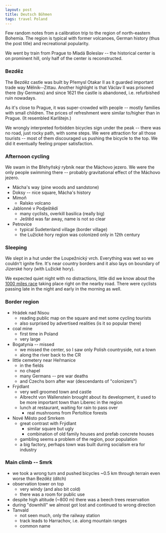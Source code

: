 ```yaml
---
layout: post
title: Deutsch Böhmen
tags: travel Poland
---
```


Few random notes from a calibration trip to the region of north-eastern
Bohemia.
The region is typical with former volcanoes, German history (thus the post
title) and recreational popularity.

We went by train from Prague to Mladá Boleslav -- the historical center is on
prominent hill, only half of the center is reconstructed.

### Bezděz

The Bezděz castle was built by Přemysl Otakar II as it guarded important trade
way Mělník--Zittau.
Another highlight is that Václav II was prisoned there (by Germans) and since
1621 the castle is abandoned, i.e. refurbished ruin nowadays.

As it's close to Prague, it was super-crowded with people -- mostly families
with small children. The prices of refreshment were similar to/higher than in
Prague. (It resembled Karlštejn.)

We wrongly interpreted forbidden bicycles sign under the peak -- there was no
road, just rocky path, with some steps. We were attraction for all those
tourists -- most of them discouraged us pushing the bicycle to the top.
We did it eventually feeling proper satisfaction.

### Afternoon cycling
		
We swam in the Břehyňský rybník near the Máchovo jezero. We were the only
people swimming there -- probably gravitational effect of the Máchovo jezero.

- Mácha's way (pine woods and sandstone)
- Doksy -- nice square, Mácha's history
- Mimoň
	- Ralsko volcano
- Jablonné v Podještědí
	- many cyclists, overkill basilica (really big)
	- Ještěd was far away, name is not so clear
- Petrovice
	- typical Sudetenland village (border village)
	- the Lužické hory region was colonized only in 12th century

### Sleeping

We slept in a hut under the Loupežnický vrch. Everything was wet so we couldn't
ignite fire. It's near country borders and it also lays on boundary of Jizerské
hory (with Lužické hory).

We expected quiet night with no distractions, little did we know
about the [1000 miles race](http://www.1000miles.cz/uvod) taking place right on
the nearby road. There were cyclists passing late in the night and early in the
morning as well.


### Border region

- Hrádek nad Nisou
	- reading public map on the square and met some cycling tourists
	- also surprised by advertised realities (is it so popular there)
- coal mine
	- first time in Poland
	- very large
- Bogatynia -- missed
	- we missed the center, so I saw only Polish countryside, not a town
	- along the river back to the CR
- little cemetery near Heřmanice
	- in the fields
	- no chapel
	- many Germans -- pre war deaths
	- and Czechs born after war (descendants of "colonizers")
- Frýdlant
	- very well groomed town and castle
	- Albrecht von Wallenstein brought about its development, it used to be
	  more important town than Liberec in the region
	- lunch at restaurant, waiting for rain to pass over
		- real mushrooms from Pertoltice forests
- Nové Město pod Smrkem
	- great contrast with Frýdlant
		- similar square but ugly
		- combination of old family houses and prefab concrete houses
	- gambling seems a problem of the region, poor population
	- a big factory, perhaps town was built during socialism era for
	  industry

### Main climb -- Smrk

- we took a wrong turn and pushed bicycles ~0.5 km through terrain even worse
  than Bezděz (ditch)
- observation tower on top
	- very windy (and also bit cold)
	- there was a room for public use
- despite high altitude (~800 m) there was a beech trees reservation
- during "downhill" we almost got lost and continued to wrong direction
- Tanvald
	- not seen much, only the railway station
	- track leads to Harrachov, i.e. along mountain ranges
	- common name
